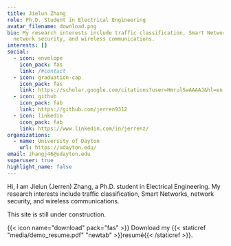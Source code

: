 ```yaml
---
title: Jielun Zhang
role: Ph.D. Student in Electrical Engineering
avatar_filename: download.png
bio: My research interests include traffic classification, Smart Networks,
  network security, and wireless communications.
interests: []
social:
  - icon: envelope
    icon_pack: fas
    link: /#contact
  - icon: graduation-cap
    icon_pack: fas
    link: https://scholar.google.com/citations?user=HmrulSwAAAAJ&hl=en
  - icon: github
    icon_pack: fab
    link: https://github.com/jerren9312
  - icon: linkedin
    icon_pack: fab
    link: https://www.linkedin.com/in/jerrenz/
organizations:
  - name: University of Dayton
    url: https://udayton.edu/
email: zhangj46@udayton.edu
superuser: true
highlight_name: false
---
```

Hi, I am Jielun (Jerren) Zhang, a Ph.D. student in Electrical Engineering. My research interests include traffic classification, Smart Networks, network security, and wireless communications. 

This site is still under construction.

{{< icon name="download" pack="fas" >}} Download my {{< staticref "media/demo_resume.pdf" "newtab" >}}resumé{{< /staticref >}}.
